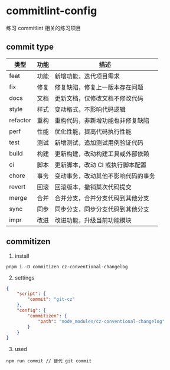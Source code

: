 # commitlint-config

练习 commitlint 相关的练习项目

## commit type

| 类型     | 功能 | 描述                               |
| -------- | ---- | ---------------------------------- |
| feat     | 功能 | 新增功能，迭代项目需求             |
| fix      | 修复 | 修复缺陷，修复上一版本存在问题     |
| docs     | 文档 | 更新文档，仅修改文档不修改代码     |
| style    | 样式 | 变动格式，不影响代码逻辑           |
| refactor | 重构 | 重构代码，非新增功能也非修复缺陷   |
| perf     | 性能 | 优化性能，提高代码执行性能         |
| test     | 测试 | 新增测试，追加测试用例验证代码     |
| build    | 构建 | 更新构建，改动构建工具或外部依赖   |
| ci       | 脚本 | 更新脚本，改动 CI 或执行脚本配置   |
| chore    | 事务 | 变动事务，改动其他不影响代码的事务 |
| revert   | 回滚 | 回滚版本，撤销某次代码提交         |
| merge    | 合并 | 合并分支，合并分支代码到其他分支   |
| sync     | 同步 | 同步分支，同步分支代码到其他分支   |
| impr     | 改进 | 改进功能，升级当前功能模块         |

## commitizen

1. install
```shell
pnpm i -D commitizen cz-conventional-changelog
```
2. settings
```json
{
	"script": {
		"commit": "git-cz"
	},
	"config": {
		"commitizen": {
			"path": "node_modules/cz-conventional-changelog"
		}
	}
}
```
3. used
```shell
npm run commit // 替代 git commit 
```